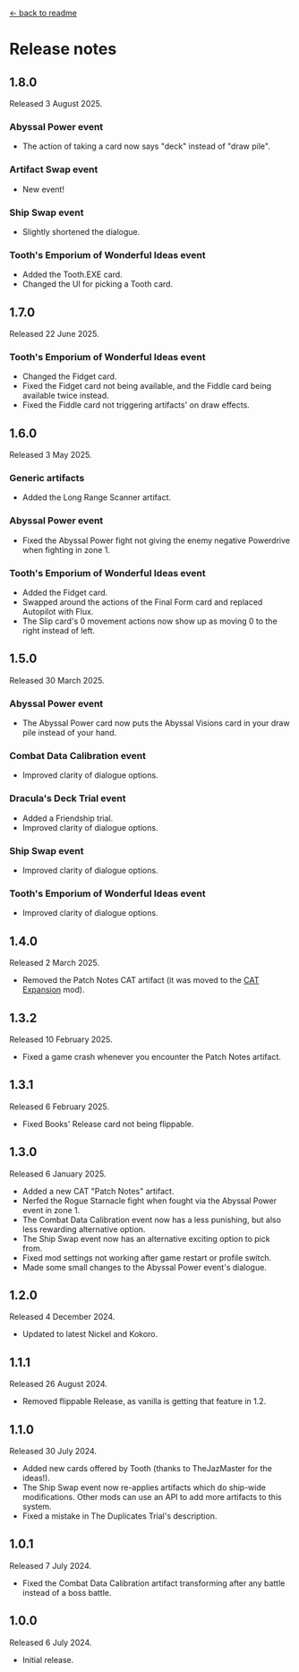 [← back to readme](README.md)

# Release notes

## 1.8.0
Released 3 August 2025.

### Abyssal Power event
* The action of taking a card now says "deck" instead of "draw pile".

### Artifact Swap event
* New event!

### Ship Swap event
* Slightly shortened the dialogue.

### Tooth's Emporium of Wonderful Ideas event
* Added the Tooth.EXE card.
* Changed the UI for picking a Tooth card.

## 1.7.0
Released 22 June 2025.

### Tooth's Emporium of Wonderful Ideas event
* Changed the Fidget card.
* Fixed the Fidget card not being available, and the Fiddle card being available twice instead.
* Fixed the Fiddle card not triggering artifacts' on draw effects.

## 1.6.0
Released 3 May 2025.

### Generic artifacts
* Added the Long Range Scanner artifact.

### Abyssal Power event
* Fixed the Abyssal Power fight not giving the enemy negative Powerdrive when fighting in zone 1.

### Tooth's Emporium of Wonderful Ideas event
* Added the Fidget card.
* Swapped around the actions of the Final Form card and replaced Autopilot with Flux.
* The Slip card's 0 movement actions now show up as moving 0 to the right instead of left.

## 1.5.0
Released 30 March 2025.

### Abyssal Power event
* The Abyssal Power card now puts the Abyssal Visions card in your draw pile instead of your hand.

### Combat Data Calibration event
* Improved clarity of dialogue options.

### Dracula's Deck Trial event
* Added a Friendship trial.
* Improved clarity of dialogue options.

### Ship Swap event
* Improved clarity of dialogue options.

### Tooth's Emporium of Wonderful Ideas event
* Improved clarity of dialogue options.

## 1.4.0
Released 2 March 2025.

* Removed the Patch Notes CAT artifact (it was moved to the [CAT Expansion](https://www.nexusmods.com/cobaltcore/mods/48) mod).

## 1.3.2
Released 10 February 2025.

* Fixed a game crash whenever you encounter the Patch Notes artifact.

## 1.3.1
Released 6 February 2025.

* Fixed Books' Release card not being flippable.

## 1.3.0
Released 6 January 2025.

* Added a new CAT "Patch Notes" artifact.
* Nerfed the Rogue Starnacle fight when fought via the Abyssal Power event in zone 1.
* The Combat Data Calibration event now has a less punishing, but also less rewarding alternative option.
* The Ship Swap event now has an alternative exciting option to pick from.
* Fixed mod settings not working after game restart or profile switch.
* Made some small changes to the Abyssal Power event's dialogue.

## 1.2.0
Released 4 December 2024.

* Updated to latest Nickel and Kokoro.

## 1.1.1
Released 26 August 2024.

* Removed flippable Release, as vanilla is getting that feature in 1.2.

## 1.1.0
Released 30 July 2024.

* Added new cards offered by Tooth (thanks to TheJazMaster for the ideas!).
* The Ship Swap event now re-applies artifacts which do ship-wide modifications. Other mods can use an API to add more artifacts to this system.
* Fixed a mistake in The Duplicates Trial's description.

## 1.0.1
Released 7 July 2024.

* Fixed the Combat Data Calibration artifact transforming after any battle instead of a boss battle.

## 1.0.0
Released 6 July 2024.

* Initial release.